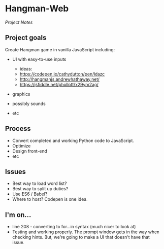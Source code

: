 # Hangman-Web
*Project Notes*

## Project goals
Create Hangman game in vanilla JavaScript including:
- UI with easy-to-use inputs
    - ideas:
    - https://codepen.io/cathydutton/pen/ldazc
    - http://hangmanjs.andrewhathaway.net/
    - https://jsfiddle.net/phollott/x29ym2ag/
    
- graphics
- possibly sounds
- etc

## Process
- Convert completed and working Python code to JavaScript.
- Optimize
- Design front-end
- etc

## Issues
- Best way to load word list?
- Best way to split up duties?
- Use ES6 / Babel?
- Where to host? Codepen is one idea.

## I'm on...
- line 208 - converting to for...in syntax (much nicer to look at)
- Testing and working properly. The prompt window gets in the way when checking hints. But, we're going to make a UI that doesn't have that issue.